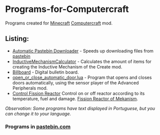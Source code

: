 # Programs-for-Computercraft
Programs created for [Minecraft](https://www.minecraft.net/) [Computercraft](https://tweaked.cc/) mod.

## Listing:
- [Automatic Pastebin Downloader](https://github.com/TheMath123/Programs-for-Computercraft/blob/main/codes/Automatic%20Pastebin%20Downloader%20-%20Minecraft.lua) - Speeds up downloading files from [pastebin](https://pastebin.com/RJr6H0aB)
- [InductiveMechanismCalculator](https://github.com/TheMath123/Programs-for-Computercraft/blob/main/codes/Inductive%20Mechanism%20Calculator%20-%20Minecraft.lua) - Calculates the amount of items for creating the Inductive Mechanism of the Create mod.
- [Billboard](https://github.com/TheMath123/Programs-for-Computercraft/blob/main/codes/Digital%20Bulletin%20Board%20-%20Minecraft.lua) - Digital bulletin board.
- [open_or_close_automatic_door.lua](https://github.com/TheMath123/Programs-for-Computercraft/blob/main/codes/open_or_close_automatic_door.lua) - Program that opens and closes doors automatically, using the sensor player of the Advanced Peripherals mod.
- [Control Fission Reactor]() Control on or off reactor according to its temperature, fuel and damage. [Fission Reactor of Mekanism](https://wiki.aidancbrady.com/wiki/Fission_Reactor).

*Observation: Some programs have text displayed in Portuguese, but you can change it to your language.*

### Programs in [pastebin.com](https://pastebin.com/u/themath1234)
